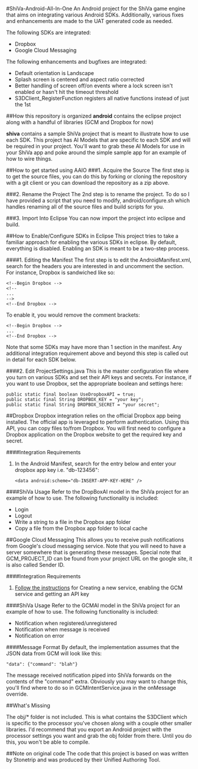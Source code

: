 #ShiVa-Android-All-In-One
An Android project for the ShiVa game engine that aims on integrating various Android SDKs.  Additionally, various fixes and enhancements are made to the UAT generated code as needed.

The following SDKs are integrated:

* Dropbox
* Google Cloud Messaging 

The following enhancements and bugfixes are integrated:

* Default orientation is Landscape
* Splash screen is centered and aspect ratio corrected
* Better handling of screen off/on events where a lock screen isn't enabled or hasn't hit the timeout threshold
* S3DClient_RegisterFunction registers all native functions instead of just the 1st

##How this repository is organized
**android** contains the eclipse project along with a handful of libraries (GCM and Dropbox for now)

**shiva** contains a sample ShiVa project that is meant to illustrate how to use each SDK.  This project has AI Models that are specific to each SDK and will be required in your project.  You'll want to grab these AI Models for use in your ShiVa app and poke around the simple sample app for an example of how to wire things.

##How to get started using AAIO
###1. Acquire the Source
The first step is to get the source files, you can do this by forking or cloning the repository with a git client or you can download the repository as a zip above.

###2. Rename the Project
The 2nd step is to rename the project.  To do so I have provided a script that you need to modify, android/configure.sh which handles renaming all of the source files and build scripts for you.

###3. Import Into Eclipse
You can now import the project into eclipse and build.

##How to Enable/Configure SDKs in Eclipse
This project tries to take a familiar approach for enabling the various SDKs in eclipse.  By default, everything is disabled.  Enabling an SDK is meant to be a two-step process.

####1. Editing the Manifest
The first step is to edit the AndroidManifest.xml, search for the headers you are interested in and uncomment the section.  For instance, Dropbox is sandwiched like so:

    <!--Begin Dropbox -->
    <!--
    ...
    -->
    <!--End Dropbox -->
To enable it, you would remove the comment brackets:

    <!--Begin Dropbox -->
    ...
    <!--End Dropbox -->

Note that some SDKs may have more than 1 section in the manifest.  Any additional integration requirement above and beyond this step is called out in detail for each SDK below.

####2. Edit ProjectSettings.java
This is the master configuration file where you turn on various SDKs and set their API keys and secrets.  For instance, if you want to use Dropbox, set the appropriate boolean and settings here:

    public static final boolean UseDropboxAPI = true;
    public static final String DROPBOX_KEY = "your key";
    public static final String DROPBOX_SECRET = "your secret";

##Dropbox
Dropbox integration relies on the official Dropbox app being installed.  The official app is leveraged to perform authentication.  Using this API, you can copy files to/from Dropbox.  You will first need to configure a Dropbox application on the Dropbox website to get the required key and secret.

####Integration Requirements

1. In the Android Manifest, search for the entry below and enter your dropbox app key i.e. "db-123456":

    `<data android:scheme="db-INSERT-APP-KEY-HERE" />`

####ShiVa Usage
Refer to the DropBoxAI model in the ShiVa project for an example of how to use.  The following functionality is included:

* Login
* Logout
* Write a string to a file in the Dropbox app folder
* Copy a file from the Dropbox app folder to local cache

##Google Cloud Messaging
This allows you to receive push notifications from Google's cloud messaging service.  Note that you will need to have a server somewhere that is generating these messages.  Special note that GCM_PROJECT_ID can be found from your project URL on the google site, it is also called Sender ID.

####Integration Requirements 
1. [Follow the instructions](http://developer.android.com/guide/google/gcm/gs.html) for Creating a new service, enabling the GCM service and getting an API key

####ShiVa Usage
Refer to the GCMAI model in the ShiVa project for an example of how to use.  The following functionality is included:

* Notification when registered/unregistered
* Notification when message is received
* Notification on error

####Message Format
By default, the implementation assumes that the JSON data from GCM will look like this:

`"data": {"command": "blah"}`

The message received notification piped into ShiVa forwards on  the contents of the "command" extra.  Obviously you may want to change this, you'll find where to do so in GCMIntentService.java in the onMessage override.

##What's Missing

The obj/* folder is not included.  This is what contains the S3DClient which is specific to the processor you've chosen along with a couple other smaller libraries.  I'd recommend that you export an Android project with the processor settings you want and grab the obj folder from there.  Until you do this, you won't be able to compile.

##Note on original code
The code that this project is based on was written by Stonetrip and was produced by their Unified Authoring Tool.